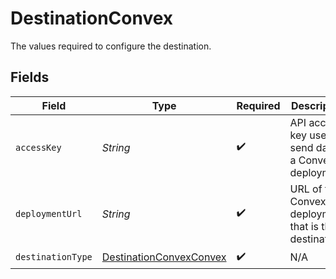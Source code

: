 # DestinationConvex

The values required to configure the destination.


## Fields

| Field                                                                     | Type                                                                      | Required                                                                  | Description                                                               | Example                                                                   |
| ------------------------------------------------------------------------- | ------------------------------------------------------------------------- | ------------------------------------------------------------------------- | ------------------------------------------------------------------------- | ------------------------------------------------------------------------- |
| `accessKey`                                                               | *String*                                                                  | :heavy_check_mark:                                                        | API access key used to send data to a Convex deployment.                  |                                                                           |
| `deploymentUrl`                                                           | *String*                                                                  | :heavy_check_mark:                                                        | URL of the Convex deployment that is the destination                      | https://murky-swan-635.convex.cloud                                       |
| `destinationType`                                                         | [DestinationConvexConvex](../../models/shared/DestinationConvexConvex.md) | :heavy_check_mark:                                                        | N/A                                                                       |                                                                           |
